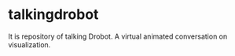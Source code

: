 # talkingdrobot
It is repository of talking Drobot. A virtual animated conversation on visualization. 
